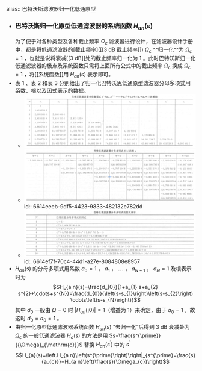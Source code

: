 alias:: 巴特沃斯滤波器归一化低通原型

- ### 巴特沃斯归一化原型低通滤波器的系统函数 ${H}_{a n}(s)$
  为了便于对各种类型及各种截止频率 $\Omega_{c}$ 滤波器进行设计，在滤波器设计手册中，都是将低通滤波器的[截止频率]([[3 dB 截止频率]]) ${\Omega}_{c}$ ^^归一化^^为 $\Omega_{c}=1$ ，也就是说将衰减[[3 dB]]处的截止频率归一化为 $1$ 。此时巴特沃斯归一化低通滤波器的极点及系统函数只需将上面所有公式中的截止频率 $\Omega_{\mathrm{c}}$ 换成 $\Omega_{\mathrm{c}}=1$ ，将[[系统函数]]用 $H_{a n}(s)$ 表示即可。
- 表 1 、表 2 和表 3 分别给出了归一化巴特沃思低通原型滤波器分母多项式用系数、根以及因式表示的数据。
	- ![表 1.png](../assets/image_1712647913139_0.png)
	- ![表 2.png](../assets/image_1712648050683_0.png)
	  id:: 6614eeeb-9df5-4423-9833-482132e782dd
	- ![表 3.png](../assets/image_1712648173099_0.png)
	  id:: 6614ef7f-70c4-44d1-a27e-8084808e8957
- $H_{a n}(s)$ 的分母多项式用系数 $a_{0}=1$ ， $a_{1}$ ， $\cdots$ ， $a_{N-1}$ ， $a_{N}=1$ 及根表示时为
  $$H_{a n}(s)=\frac{d_{0}}{1+a_{1} s+a_{2} s^{2}+\cdots+s^{N}}=\frac{d_{0}}{\left(s-s_{1}\right)\left(s-s_{2}\right) \cdots\left(s-s_{N}\right)}$$
  其中 $d_{0}$ 一般由 $\Omega=0$ 时 $\left|H_{a n}(\mathrm{j} 0)\right|=1$（增益为 $1$）来确定，由于 $a_{0}=1$ ，故这时 $d_{0}=a_{0}=1$ 。
- 由归一化原型低通滤波器系统函数 ${H}_{a n}(s)$ “去归一化”后得到 $3 \mathrm{~dB}$ 衰减处为 ${\Omega}_{c}$ 的一般低通滤波器 ${H}_{a}(s)$ 的方法是用 $s=\frac{s^{\prime}}{{\Omega}_{\mathrm{c}}}$ 替换 ${H}_{a n}\left({s}^{\prime}\right)$ 中的 ${s}^{\prime}$ 
  $$H_{a}(s)=\left.H_{a n}\left(s^{\prime}\right)\right|_{s^{\prime}=\frac{s}{a_{c}}}=H_{a n}\left(\frac{s}{\Omega_{c}}\right)$$